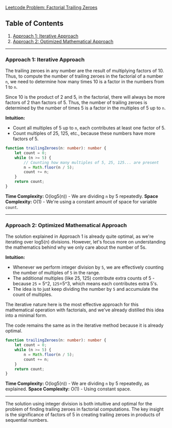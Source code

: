 [Leetcode Problem: Factorial Trailing Zeroes](https://leetcode.com/problems/factorial-trailing-zeroes/)

## Table of Contents
1. [Approach 1: Iterative Approach](#approach-1)
2. [Approach 2: Optimized Mathematical Approach](#approach-2)

---

### Approach 1: Iterative Approach

The trailing zeroes in any number are the result of multiplying factors of 10. Thus, to compute the number of trailing zeroes in the factorial of a number `n`, we need to determine how many times 10 is a factor in the numbers from 1 to `n`.

Since 10 is the product of 2 and 5, in the factorial, there will always be more factors of 2 than factors of 5. Thus, the number of trailing zeroes is determined by the number of times 5 is a factor in the multiples of 5 up to `n`.

**Intuition:**

- Count all multiples of 5 up to `n`, each contributes at least one factor of 5.
- Count multiples of 25, 125, etc., because these numbers have more factors of 5.

```typescript
function trailingZeroes(n: number): number {
    let count = 0;
    while (n >= 5) {
        // Counting how many multiples of 5, 25, 125... are present
        n = Math.floor(n / 5);
        count += n; 
    }
    return count;
}
```

**Time Complexity:** O(log5(n)) - We are dividing `n` by 5 repeatedly.
**Space Complexity:** O(1) - We're using a constant amount of space for variable `count`.

---

### Approach 2: Optimized Mathematical Approach

The solution explained in Approach 1 is already quite optimal, as we're iterating over log5(n) divisions. However, let's focus more on understanding the mathematics behind why we only care about the number of 5s.

**Intuition:**

- Whenever we perform integer division by `5`, we are effectively counting the number of multiples of `5` in the range.
- The additional multiples (like 25, 125) contribute extra counts of 5 - because `25` = 5^2, `125`=5^3, which means each contributes extra 5's.
- The idea is to just keep dividing the number by `5` and accumulate the count of multiples.

The iterative nature here is the most effective approach for this mathematical operation with factorials, and we've already distilled this idea into a minimal form.

The code remains the same as in the iterative method because it is already optimal.

```typescript
function trailingZeroes(n: number): number {
    let count = 0;
    while (n >= 5) {
        n = Math.floor(n / 5);
        count += n; 
    }
    return count;
}
```

**Time Complexity:** O(log5(n)) - We are dividing `n` by 5 repeatedly, as explained.
**Space Complexity:** O(1) - Using constant space.

---

The solution using integer division is both intuitive and optimal for the problem of finding trailing zeroes in factorial computations. The key insight is the significance of factors of 5 in creating trailing zeroes in products of sequential numbers.

